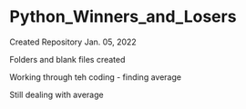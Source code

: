 # Python_Winners_and_Losers

Created Repository Jan. 05, 2022

Folders and blank files created


Working through teh coding - finding average

Still dealing with average